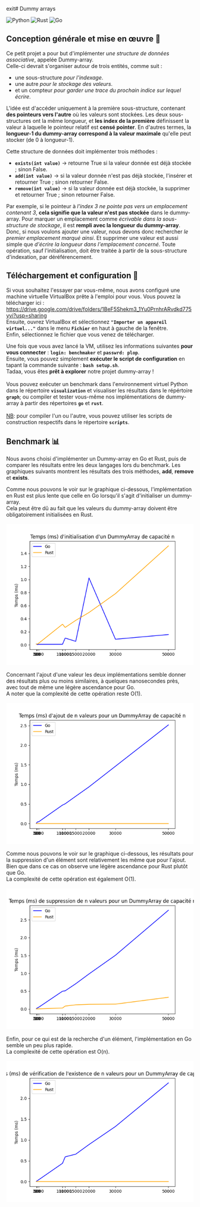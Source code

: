 exit# Dummy arrays

![Python](https://img.shields.io/badge/python-3670A0?style=for-the-badge&logo=python&logoColor=ffdd54)
![Rust](https://img.shields.io/badge/rust-%23000000.svg?style=for-the-badge&logo=rust&logoColor=white)
![Go](https://img.shields.io/badge/go-%2300ADD8.svg?style=for-the-badge&logo=go&logoColor=white)

## Conception générale et mise en œuvre 📑
Ce petit projet a pour but d'implémenter _une structure de données associative_, appelée Dummy-array.<br/>
Celle-ci devrait s'organiser autour de trois entités, comme suit :
- une sous-structure _pour l'indexage_.
- une autre _pour le stockage des valeurs_.
- et un compteur _pour garder une trace du prochain indice sur lequel écrire_.

L'idée est d'accéder uniquement à la première sous-structure, contenant **des pointeurs vers l'autre** où les valeurs sont stockées.
Les deux sous-structures ont la même longueur, et **les index de la première** définissent la valeur à laquelle le pointeur relatif
est **censé pointer**. En d'autres termes, la **longueur-1 du dummy-array correspond à la valeur maximale** qu'elle peut stocker (de
0 à longueur-1).

Cette structure de données doit implémenter trois méthodes :
- **`exists(int value)`** -> retourne True si la valeur donnée est déjà stockée ; sinon False.
- **`add(int value)`** -> si la valeur donnée n'est pas déjà stockée, l'insérer et retourner True ; sinon retourner False.
- **`remove(int value)`** -> si la valeur donnée est déjà stockée, la supprimer et retourner True ; sinon retourner False.

Par exemple, si le pointeur à _l'index 3 ne pointe pas vers un emplacement contenant 3_, **cela signifie que la valeur n'est pas stockée** dans le dummy-array.
Pour marquer un emplacement comme _écrivable dans la sous-structure de stockage_, il est **rempli avec la longueur du dummy-array**. Donc, si nous voulons
ajouter une valeur, nous devons donc rechercher _le premier emplacement marqué ainsi_. Et supprimer une valeur est aussi simple que _d'écrire la longueur dans
l'emplacement concerné_.
Toute opération, sauf l'initialisation, doit être traitée à partir de la sous-structure d'indexation, par déréférencement.

## Téléchargement et configuration 🚂
Si vous souhaitez l'essayer par vous-même, nous avons configuré une machine virtuelle VirtualBox prête à l'emploi pour vous. Vous pouvez la télécharger ici :<br/>
https://drive.google.com/drive/folders/1BeF5Shekm3_1Yu0PrnhrARvdkd775yvi?usp=sharing <br/>
Ensuite, ouvrez VirtualBox et sélectionnez **`"Importer un appareil virtuel..."`** dans le menu **`Fichier`** en haut à gauche de la fenêtre.<br/>
Enfin, sélectionnez le fichier que vous venez de télécharger.

Une fois que vous avez lancé la VM, utilisez les informations suivantes **pour vous connecter** : **`login: benchmaker`** et **`passwrd: plop`**.</br>
Ensuite, vous pouvez simplement **exécuter le script de configuration** en tapant la commande suivante : **`bash setup.sh`**.<br/>
Tadaa, vous êtes **prêt à explorer** notre projet dummy-array ! <br/>
<br/>
Vous pouvez exécuter un benchmark dans l'environnement virtuel Python dans le répertoire **`visualization`** et visualiser les résultats dans le répértoire **`graph`**; ou compiler et tester vous-même nos
implémentations de dummy-array à partir des répertoires **`go`** et **`rust`**.<br/>
<br/>
<ins>NB</ins>: pour compiler l'un ou l'autre, vous pouvez utiliser les scripts de construction respectifs dans le répertoire **`scripts`**.

## Benchmark 📊
Nous avons choisi d'implémenter un Dummy-array en Go et Rust, puis de comparer les résultats entre les deux langages lors du benchmark.
Les graphiques suivants montrent les résultats des trois méthodes, **add**, **remove** et **exists**.

Comme nous pouvons le voir sur le graphique ci-dessous, l'implémentation en Rust est plus lente que celle en Go lorsqu'il s'agit d'initialiser un dummy-array.<br/>
Cela peut être dû au fait que les valeurs du dummy-array doivent être obligatoirement initialisées en Rust.<br/>
<br/>
![Benchmark_init](./readme_images/graphs/tc_initialize.png)

Concernant l'ajout d'une valeur les deux implémentations semble donner des résultats plus ou moins similaires, à quelques nanosecondes près,<br/>
avec tout de même une légère ascendance pour Go. <br/>
A noter que la complexité de cette opération reste O(1). <br/>
<br/>
![Benchmark_add](./readme_images/graphs/tc_add.png)

Comme nous pouvons le voir sur le graphique ci-dessous, les résultats pour la suppression d'un élément sont relativement les même que pour l'ajout. <br/>
Bien que dans ce cas on observe une légère ascendance pour Rust plutôt que Go. <br/>
La complexité de cette opération est également O(1). <br/>
<br/>
![Benchmark_remove](./readme_images/graphs/tc_remove.png)

Enfin, pour ce qui est de la recherche d'un élément, l'implémentation en Go semble un peu plus rapide. <br/>
La complexité de cette opération est O(n). <br/>
<br/>
![Benchmark_exists](./readme_images/graphs/tc_exists.png)
